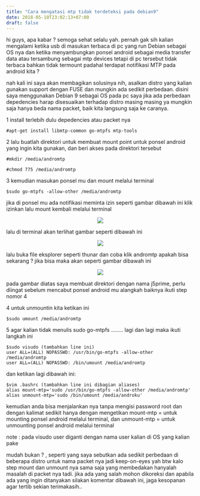 ```yaml
---
title: "Cara mengatasi mtp tidak terdeteksi pada debian9"
date: 2018-05-10T23:02:13+07:00
draft: false
---
```

hi guys, apa kabar ? semoga sehat selalu yah. pernah gak sih kalian mengalami ketika usb di masukan terbaca di pc yang run Debian sebagai OS nya dan ketika menyambungkan ponsel android sebagai media transfer data atau tersambung sebagai mtp devices tetapi di pc tersebut tidak terbaca bahkan tidak termount padahal terdapat notifikasi MTP pada android kita ?

nah kali ini saya akan membagikan solusinya nih, asalkan distro yang kalian gunakan support dengan FUSE dan mungkin ada sedikit perbedaan. disini saya menggunakan Debian 9 sebagai OS pada pc saya jika ada perbedaan depedencies harap disesuaikan terhadap distro masing masing ya mungkin saja hanya beda nama packet, baik kita langsung saja ke caranya.

1 install terlebih dulu depedencies atau packet nya
```
#apt-get install libmtp-common go-mtpfs mtp-tools
```
2 lalu buatlah direktori untuk membuat mount point untuk ponsel android yang ingin kita gunakan, dan beri akses pada direktori tersebut
```
#mkdir /media/andromtp

#chmod 775 /media/andromtp
```
3 kemudian masukan ponsel mu dan mount melalui terminal

```
$sudo go-mtpfs -allow-other /media/andromtp
```

jika di ponsel mu ada notifikasi meminta izin seperti gambar dibawah ini klik izinkan lalu mount kembali melalui terminal

<center><img class="special-img-class" src="/mtp/1.png" /></center>

lalu di terminal akan terlihat gambar seperti dibawah ini

<center><img class="special-img-class" src="/mtp/2.png" /></center>

lalu buka file eksplorer seperti thunar dan coba klik andromtp apakah bisa sekarang ? jika bisa maka akan seperti gambar dibawah ini

<center><img class="special-img-class" src="/mtp/3.png" /></center>

pada gambar diatas saya membuat direktori dengan nama j5prime, perlu diingat sebelum mencabut ponsel android mu alangkah baiknya ikuti step nomor 4


4 untuk unmountin kita ketikan ini

```
$sudo umount /media/andromtp
```

5 agar kalian tidak menulis sudo go-mtpfs ........ lagi dan lagi maka ikuti langkah ini
```
$sudo visudo (tambahkan line ini)
user ALL=(ALL) NOPASSWD: /usr/bin/go-mtpfs -allow-other /media/andromtp
user ALL=(ALL) NOPASSWD: /bin/umount /media/andromtp
```
dan ketikan lagi dibawah ini:
```
$vim .bashrc (tambahkan line ini dibagian aliases)
alias mount-mtp='sudo /usr/bin/go-mtpfs -allow-other /media/andromtp'
alias unmount-mtp='sudo /bin/umount /media/androku'
```

kemudian anda bisa menjalankan nya tanpa mengisi password root dan dengan kalimat sedikit hanya dengan mengetikan
mount-mtp = untuk mounting ponsel android melalui terminal, dan
unmount-mtp = untuk unmounting ponsel android melalui terminal

note : pada visudo user diganti dengan nama user kalian di OS yang kalian pake

mudah bukan ? , seperti yang saya sebutkan ada sedikit perbedaan di beberapa distro untuk nama packet nya jadi keep-on-eyes yah btw kalo step mount dan unmount nya sama saja yang membedakan hanyalah masalah di packet nya tadi. jika ada yang salah mohon dikoreksi dan apabila ada yang ingin ditanyakan silakan komentar dibawah ini, jaga kesopanan agar tertib sekian terimakasih..
